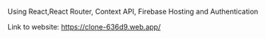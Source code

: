 Using React,React Router, Context API, Firebase Hosting and Authentication

Link to website: https://clone-636d9.web.app/
